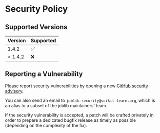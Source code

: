 # Security Policy

## Supported Versions

| Version       | Supported          |
| ------------- | ------------------ |
| 1.4.2         | :white_check_mark: |
| < 1.4.2       | :x:                |

## Reporting a Vulnerability

Please report security vulnerabilities by opening a new [GitHub security
advisory](https://github.com/joblib/joblib/security/advisories/new).

You can also send an email to `joblib-security@scikit-learn.org`, which is an
alias to a subset of the joblib maintainers' team.

If the security vulnerability is accepted, a patch will be crafted privately
in order to prepare a dedicated bugfix release as timely as possible (depending
on the complexity of the fix).

